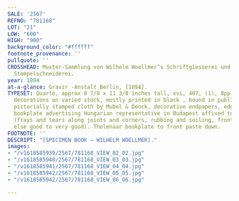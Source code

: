 ```yaml
---
SALE: '2567'
REFNO: "781168"
LOT: "21"
LOW: "600"
HIGH: "900"
background_color: "#ffffff"
footnote_provenance: ''
pullquote: ''
CROSSHEAD: Muster-Sammlung von Wilhelm Woellmer’s Schriftgiesserei und Messinglinienfabrik
  Stempelschneiderei.
year: 1894
at-a-glance: Gravir -Anstalt Berlin, [1894].
TYPESET: Quarto, approx 8 7/8 x 11 3/8 inches tall, xvi, 407, (1), 8pp, fonts, borders,
  decorations on varied stock, mostly printed in black , bound in publisher’s polychrome
  pictorially stamped cloth by Mubel & Denck, decorative endpapers, edges marbled,
  bookplate advertising Hungarian representative in Budapest affixed to front paste-down
  (frays and tears along joints and corners, rubbing and soiling, front hinge cracked,
  else good to very good). Tholenaar bookplate to front paste down.
FOOTNOTE: ''
DESCRIPT: "[SPECIMEN BOOK — WILHELM WOELLMER]."
images:
- "/v1618585939/2567/781168_VIEW_02_02.jpg"
- "/v1618585940/2567/781168_VIEW_03_03.jpg"
- "/v1618585941/2567/781168_VIEW_04_04.jpg"
- "/v1618585942/2567/781168_VIEW_05_05.jpg"
- "/v1618585942/2567/781168_VIEW_06_06.jpg"

---
```

